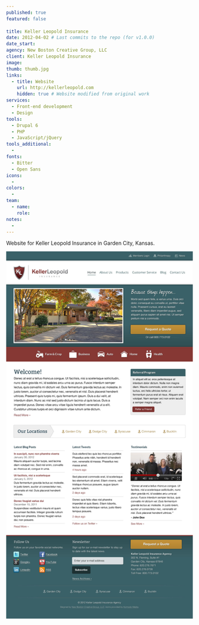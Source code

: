 ```yaml
---
published: true
featured: false

title: Keller Leopold Insurance
date: 2012-04-02 # Last commits to the repo (for v1.0.0)
date_start:
agency: New Boston Creative Group, LLC
client: Keller Leopold Insurance
image:
thumb: thumb.jpg
links:
  - title: Website
    url: http://kellerleopold.com
    hidden: true # Website modified from original work
services:
  - Front-end development
  - Design
tools:
  - Drupal 6
  - PHP
  - JavaScript/jQuery
tools_additional:
  -
fonts:
  - Bitter
  - Open Sans
icons:
  -
colors:
  -
team:
  - name:
    role:
notes:
  -
---
```


Website for Keller Leopold Insurance in Garden City, Kansas.

![Keller Leopold Insurance screenshot](image.jpg)
